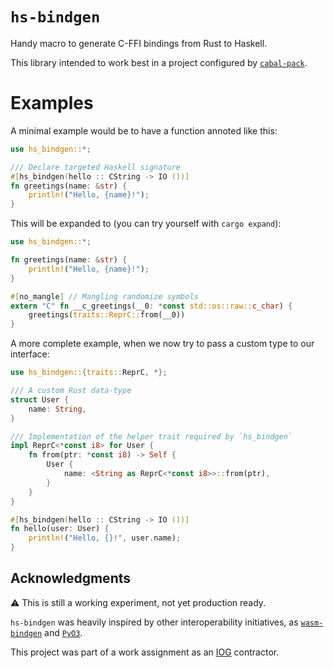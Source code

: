 <!-- cargo-sync-readme start -->

# `hs-bindgen`

Handy macro to generate C-FFI bindings from Rust to Haskell.

This library intended to work best in a project configured by
[`cabal-pack`](https://github.com/yvan-sraka/cabal-pack).

# Examples

A minimal example would be to have a function annoted like this:

```rust
use hs_bindgen::*;

/// Declare targeted Haskell signature
#[hs_bindgen(hello :: CString -> IO ())]
fn greetings(name: &str) {
    println!("Hello, {name}!");
}
```

This will be expanded to (you can try yourself with `cargo expand`):

```rust
use hs_bindgen::*;

fn greetings(name: &str) {
    println!("Hello, {name}!");
}

#[no_mangle] // Mangling randomize symbols
extern "C" fn __c_greetings(__0: *const std::os::raw::c_char) {
    greetings(traits::ReprC::from(__0))
}
```

A more complete example, when we now try to pass a custom type to our
interface:

```rust
use hs_bindgen::{traits::ReprC, *};

/// A custom Rust data-type
struct User {
    name: String,
}

/// Implementation of the helper trait required by `hs_bindgen`
impl ReprC<*const i8> for User {
    fn from(ptr: *const i8) -> Self {
        User {
            name: <String as ReprC<*const i8>>::from(ptr),
        }
    }
}

#[hs_bindgen(hello :: CString -> IO ())]
fn hello(user: User) {
    println!("Hello, {}!", user.name);
}
```

## Acknowledgments

⚠️ This is still a working experiment, not yet production ready.

`hs-bindgen` was heavily inspired by other interoperability initiatives, as
[`wasm-bindgen`](https://github.com/rustwasm/wasm-bindgen) and
[`PyO3`](https://github.com/PyO3/pyo3).

This project was part of a work assignment as an
[IOG](https://github.com/input-output-hk) contractor.

<!-- cargo-sync-readme end -->
